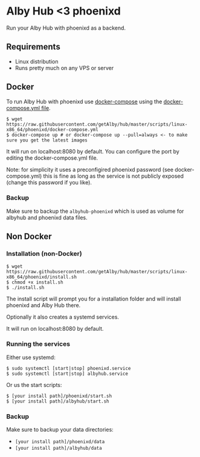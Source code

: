 # Alby Hub <3 phoenixd

Run your Alby Hub with phoenixd as a backend.

## Requirements

- Linux distribution
- Runs pretty much on any VPS or server

## Docker

To run Alby Hub with phoenixd use [docker-compose](https://docs.docker.com/compose/) using the [docker-compose.yml file](https://raw.githubusercontent.com/getAlby/hub/master/scripts/linux-x86_64/phoenixd/docker-compose.yml).

    $ wget https://raw.githubusercontent.com/getAlby/hub/master/scripts/linux-x86_64/phoenixd/docker-compose.yml
    $ docker-compose up # or docker-compose up --pull=always <- to make sure you get the latest images

It will run on localhost:8080 by default. You can configure the port by editing the docker-compose.yml file.

Note: for simplicity it uses a preconfigired phoenixd password (see docker-compose.yml) this is fine as long as the service is not publicly exposed (change this password if you like).

### Backup

Make sure to backup the `albyhub-phoenixd` which is used as volume for albyhub and phoenixd data files.

## Non Docker

### Installation (non-Docker)

    $ wget https://raw.githubusercontent.com/getAlby/hub/master/scripts/linux-x86_64/phoenixd/install.sh
    $ chmod +x install.sh
    $ ./install.sh

The install script will prompt you for a installation folder and will install phoenixd and Alby Hub there.

Optionally it also creates a systemd services.

It will run on localhost:8080 by default.

### Running the services

Either use systemd:

    $ sudo systemctl [start|stop] phoenixd.service
    $ sudo systemctl [start|stop] albyhub.service

Or us the start scripts:

    $ [your install path]/phoenixd/start.sh
    $ [your install path]/albyhub/start.sh

### Backup

Make sure to backup your data directories:

- `[your install path]/phoenixd/data`
- `[your install path]/albyhub/data`
